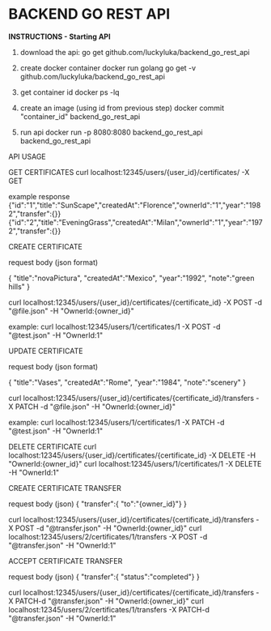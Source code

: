 # BACKEND GO REST API

**INSTRUCTIONS - Starting API**

1. download the api:
go get github.com/luckyluka/backend_go_rest_api

2. create docker container
docker run golang go get -v github.com/luckyluka/backend_go_rest_api

3. get container id
docker ps -lq

4. create an image (using id from previous step)
docker commit "container_id" backend_go_rest_api

5. run api
docker run -p 8080:8080 backend_go_rest_api backend_go_rest_api



API USAGE

GET CERTIFICATES
curl localhost:12345/users/{user_id}/certificates/ -X GET

example response
{"id":"1","title":"SunScape","createdAt":"Florence","ownerId":"1","year":"1982","transfer":{}}
{"id":"2","title":"EveningGrass","createdAt":"Milan","ownerId":"1","year":"1972","transfer":{}}



CREATE CERTIFICATE

request body (json format)

{
    "title":"novaPictura",
    "createdAt":"Mexico",
    "year":"1992",
    "note":"green hills"
}


curl localhost:12345/users/{user_id}/certificates/{certificate_id} -X POST -d "@file.json" -H "OwnerId:{owner_id}"

example:
curl localhost:12345/users/1/certificates/1 -X POST -d "@test.json" -H "OwnerId:1"


UPDATE CERTIFICATE

request body (json format)

{
    "title":"Vases",
    "createdAt":"Rome",
    "year":"1984",
    "note":"scenery"
}


curl localhost:12345/users/{user_id}/certificates/{certificate_id}/transfers -X PATCH -d "@file.json" -H "OwnerId:{owner_id}"

example:
curl localhost:12345/users/1/certificates/1 -X PATCH -d "@test.json" -H "OwnerId:1"

DELETE CERTIFICATE
curl localhost:12345/users/{user_id}/certificates/{certificate_id} -X DELETE -H "OwnerId:{owner_id}"
curl localhost:12345/users/1/certificates/1 -X DELETE -H "OwnerId:1"

CREATE CERTIFICATE TRANSFER

request body (json)
{
    "transfer":{
    "to":"{owner_id}"}
}

curl localhost:12345/users/{user_id}/certificates/{certificate_id}/transfers -X POST -d "@transfer.json" -H "OwnerId:{owner_id}"
curl localhost:12345/users/2/certificates/1/transfers -X POST -d "@transfer.json" -H "OwnerId:1"

ACCEPT CERTIFICATE TRANSFER

request body (json)
{
    "transfer":{
    "status":"completed"}
}

curl localhost:12345/users/{user_id}/certificates/{certificate_id}/transfers -X PATCH-d "@transfer.json" -H "OwnerId:{owner_id}"
curl localhost:12345/users/2/certificates/1/transfers -X PATCH-d "@transfer.json" -H "OwnerId:1"





